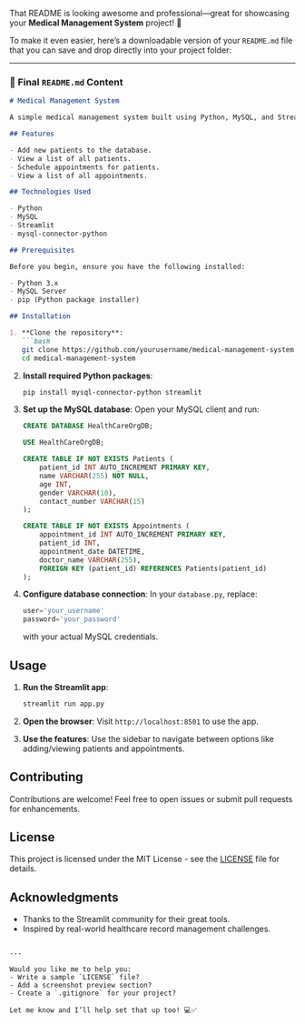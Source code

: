 That README is looking awesome and professional—great for showcasing your **Medical Management System** project! 🎉

To make it even easier, here’s a downloadable version of your `README.md` file that you can save and drop directly into your project folder:

---

### 📄 Final `README.md` Content

```markdown
# Medical Management System

A simple medical management system built using Python, MySQL, and Streamlit. This application allows users to manage patient records and appointments efficiently.

## Features

- Add new patients to the database.
- View a list of all patients.
- Schedule appointments for patients.
- View a list of all appointments.

## Technologies Used

- Python
- MySQL
- Streamlit
- mysql-connector-python

## Prerequisites

Before you begin, ensure you have the following installed:

- Python 3.x
- MySQL Server
- pip (Python package installer)

## Installation

1. **Clone the repository**:
   ```bash
   git clone https://github.com/yourusername/medical-management-system.git
   cd medical-management-system
   ```

2. **Install required Python packages**:
   ```bash
   pip install mysql-connector-python streamlit
   ```

3. **Set up the MySQL database**:
   Open your MySQL client and run:
   ```sql
   CREATE DATABASE HealthCareOrgDB;

   USE HealthCareOrgDB;

   CREATE TABLE IF NOT EXISTS Patients (
       patient_id INT AUTO_INCREMENT PRIMARY KEY,
       name VARCHAR(255) NOT NULL,
       age INT,
       gender VARCHAR(10),
       contact_number VARCHAR(15)
   );

   CREATE TABLE IF NOT EXISTS Appointments (
       appointment_id INT AUTO_INCREMENT PRIMARY KEY,
       patient_id INT,
       appointment_date DATETIME,
       doctor_name VARCHAR(255),
       FOREIGN KEY (patient_id) REFERENCES Patients(patient_id)
   );
   ```

4. **Configure database connection**:
   In your `database.py`, replace:
   ```python
   user='your_username'
   password='your_password'
   ```
   with your actual MySQL credentials.

## Usage

1. **Run the Streamlit app**:
   ```bash
   streamlit run app.py
   ```

2. **Open the browser**:
   Visit `http://localhost:8501` to use the app.

3. **Use the features**:
   Use the sidebar to navigate between options like adding/viewing patients and appointments.

## Contributing

Contributions are welcome! Feel free to open issues or submit pull requests for enhancements.

## License

This project is licensed under the MIT License - see the [LICENSE](LICENSE) file for details.

## Acknowledgments

- Thanks to the Streamlit community for their great tools.
- Inspired by real-world healthcare record management challenges.

```

---

Would you like me to help you:
- Write a sample `LICENSE` file?
- Add a screenshot preview section?
- Create a `.gitignore` for your project?

Let me know and I’ll help set that up too! 💻✅
